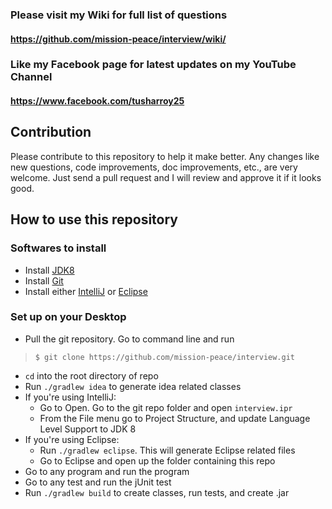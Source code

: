 
### **Please visit my Wiki for full list of questions**
#### https://github.com/mission-peace/interview/wiki/

### **Like my Facebook page for latest updates on my YouTube Channel**
#### https://www.facebook.com/tusharroy25

## **Contribution**
Please contribute to this repository to help it make better. Any changes like new questions, code improvements, doc improvements, etc., are very welcome. Just send a pull request and I will review and approve it if it looks good.

## **How to use this repository**

### Softwares to install
* Install [JDK8](https://docs.oracle.com/javase/8/docs/technotes/guides/install/install_overview.html)
* Install [Git](https://git-scm.com/book/en/v2/Getting-Started-Installing-Git)
* Install either [IntelliJ](https://www.jetbrains.com/idea/download/) or [Eclipse](https://eclipse.org/downloads/)

### Set up on your Desktop
* Pull the git repository. Go to command line and run
> ```$ git clone https://github.com/mission-peace/interview.git```

* `cd` into the root directory of repo
* Run `./gradlew idea` to generate idea related classes
* If you're using IntelliJ:
    * Go to Open. Go to the git repo folder and open `interview.ipr`
    * From the File menu go to Project Structure, and update Language Level Support to JDK 8
* If you're using Eclipse:
    * Run `./gradlew eclipse`. This will generate Eclipse related files
    * Go to Eclipse and open up the folder containing this repo
* Go to any program and run the program
* Go to any test and run the jUnit test
* Run `./gradlew build` to create classes, run tests, and create .jar
